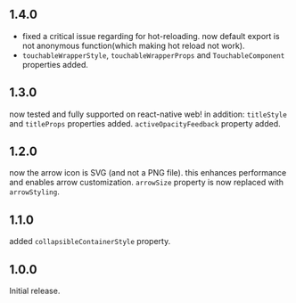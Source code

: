## 1.4.0

- fixed a critical issue regarding for hot-reloading. now default export is not anonymous function(which making hot
  reload not work). 
- `touchableWrapperStyle`, `touchableWrapperProps` and `TouchableComponent ` properties added.


## 1.3.0

now tested and fully supported on react-native web! in addition: `titleStyle` and `titleProps` properties
added. `activeOpacityFeedback` property added.

## 1.2.0

now the arrow icon is SVG (and not a PNG file). this enhances performance and enables arrow customization. `arrowSize`
property is now replaced with `arrowStyling`.

## 1.1.0

added `collapsibleContainerStyle` property.

## 1.0.0

Initial release.



